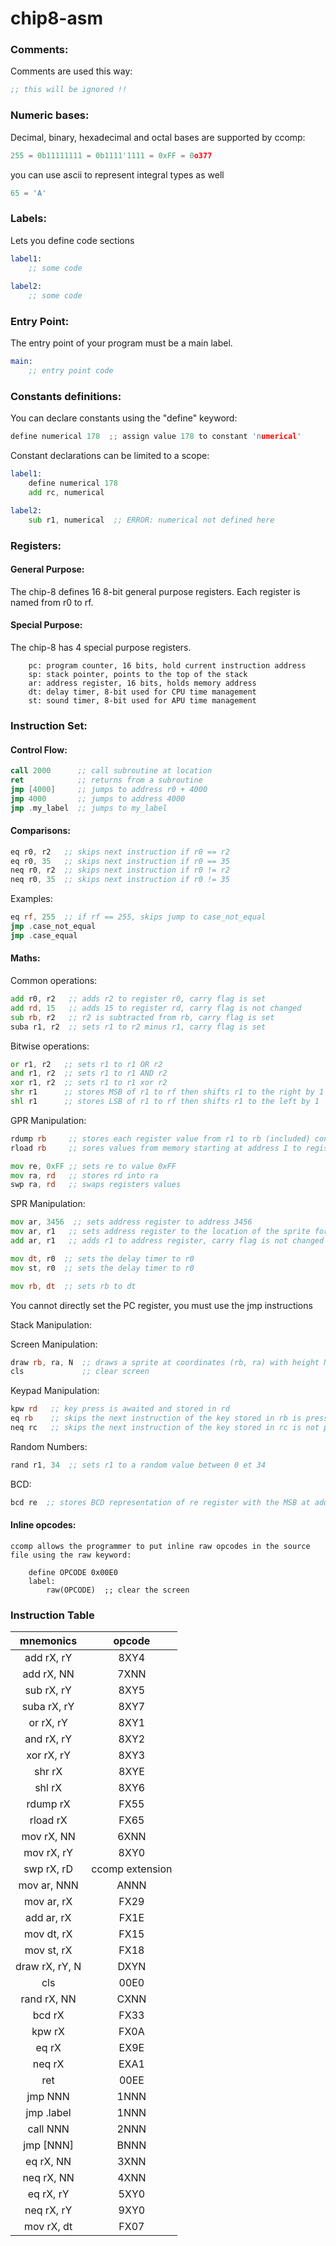 # chip8-asm

### Comments:
Comments are used this way:

```asm
;; this will be ignored !!
```

### Numeric bases:
Decimal, binary, hexadecimal and octal bases are supported by ccomp:

```c++
255 = 0b11111111 = 0b1111'1111 = 0xFF = 0o377
```
you can use ascii to represent integral types as well
```c++
65 = 'A'
```

### Labels:
Lets you define code sections
```asm
label1:
    ;; some code
    
label2:
    ;; some code
```

### Entry Point:
The entry point of your program must be a main label.
```asm
main:
    ;; entry point code
```


### Constants definitions:
You can declare constants using the "define" keyword:
```c
define numerical 178  ;; assign value 178 to constant 'numerical'
```

Constant declarations can be limited to a scope:

```asm
label1:
    define numerical 178
    add rc, numerical

label2:
    sub r1, numerical  ;; ERROR: numerical not defined here
``` 

### Registers:
#### General Purpose:
The chip-8 defines 16 8-bit general purpose registers. Each register is named from r0 to rf.

#### Special Purpose:
The chip-8 has 4 special purpose registers.

        pc: program counter, 16 bits, hold current instruction address
        sp: stack pointer, points to the top of the stack
        ar: address register, 16 bits, holds memory address
        dt: delay timer, 8-bit used for CPU time management
        st: sound timer, 8-bit used for APU time management

### Instruction Set:
#### Control Flow:

```asm
call 2000      ;; call subroutine at location
ret            ;; returns from a subroutine
jmp [4000]     ;; jumps to address r0 + 4000
jmp 4000       ;; jumps to address 4000
jmp .my_label  ;; jumps to my_label
```

#### Comparisons:

```asm
eq r0, r2   ;; skips next instruction if r0 == r2
eq r0, 35   ;; skips next instruction if r0 == 35
neq r0, r2  ;; skips next instruction if r0 != r2
neq r0, 35  ;; skips next instruction if r0 != 35
```

Examples:
```asm
eq rf, 255  ;; if rf == 255, skips jump to case_not_equal
jmp .case_not_equal
jmp .case_equal
```


#### Maths:
Common operations:
```asm
add r0, r2   ;; adds r2 to register r0, carry flag is set
add rd, 15   ;; adds 15 to register rd, carry flag is not changed
sub rb, r2   ;; r2 is subtracted from rb, carry flag is set
suba r1, r2  ;; sets r1 to r2 minus r1, carry flag is set
```

Bitwise operations:
```asm
or r1, r2   ;; sets r1 to r1 OR r2
and r1, r2  ;; sets r1 to r1 AND r2
xor r1, r2  ;; sets r1 to r1 xor r2
shr r1      ;; stores MSB of r1 to rf then shifts r1 to the right by 1
shl r1      ;; stores LSB of r1 to rf then shifts r1 to the left by 1
```

GPR Manipulation:

```asm
rdump rb     ;; stores each register value from r1 to rb (included) contiguously in memory starting from address I.
rload rb     ;; sores values from memory starting at address I to register r1 to rb (included).

mov re, 0xFF ;; sets re to value 0xFF
mov ra, rd   ;; stores rd into ra
swp ra, rd   ;; swaps registers values
```

SPR Manipulation:
```asm
mov ar, 3456  ;; sets address register to address 3456
mov ar, r1   ;; sets address register to the location of the sprite for the character in r1
add ar, r1   ;; adds r1 to address register, carry flag is not changed

mov dt, r0  ;; sets the delay timer to r0
mov st, r0  ;; sets the delay timer to r0

mov rb, dt  ;; sets rb to dt
```
You cannot directly set the PC register, you must use the jmp instructions

Stack Manipulation:

Screen Manipulation:
```asm
draw rb, ra, N  ;; draws a sprite at coordinates (rb, ra) with height N + 1 pixels
cls             ;; clear screen
```

Keypad Manipulation:
```asm
kpw rd   ;; key press is awaited and stored in rd
eq rb    ;; skips the next instruction of the key stored in rb is pressed
neq rc   ;; skips the next instruction of the key stored in rc is not pressed
```

Random Numbers:
```asm
rand r1, 34  ;; sets r1 to a random value between 0 et 34
```

BCD:
```asm
bcd re  ;; stores BCD representation of re register with the MSB at address I
```

#### Inline opcodes:
    ccomp allows the programmer to put inline raw opcodes in the source file using the raw keyword:

        define OPCODE 0x00E0
        label:
            raw(OPCODE)  ;; clear the screen


### Instruction Table

|    mnemonics   |      opcode     |
|:--------------:|:---------------:|
|   add rX, rY   |       8XY4      |
|   add rX, NN   |       7XNN      |
|   sub rX, rY   |       8XY5      |
|   suba rX, rY  |       8XY7      |
|    or rX, rY   |       8XY1      |
|   and rX, rY   |       8XY2      |
|   xor rX, rY   |       8XY3      |
|     shr rX     |       8XYE      |
|     shl rX     |       8XY6      |
|    rdump rX    |       FX55      |
|    rload rX    |       FX65      |
|   mov rX, NN   |       6XNN      |
|   mov rX, rY   |       8XY0      |
|   swp rX, rD   | ccomp extension |
|   mov ar, NNN  |       ANNN      |
|   mov ar, rX   |       FX29      |
|   add ar, rX   |       FX1E      |
|   mov dt, rX   |       FX15      |
|   mov st, rX   |       FX18      |
| draw rX, rY, N |       DXYN      |
|       cls      |       00E0      |
|   rand rX, NN  |       CXNN      |
|     bcd rX     |       FX33      |
|     kpw rX     |       FX0A      |
|      eq rX     |       EX9E      |
|     neq rX     |       EXA1      |
|       ret      |       00EE      |
|     jmp NNN    |       1NNN      |
|   jmp .label   |       1NNN      |
|    call NNN    |       2NNN      |
|    jmp [NNN]   |       BNNN      |
|    eq rX, NN   |       3XNN      |
|   neq rX, NN   |       4XNN      |
|    eq rX, rY   |       5XY0      |
|   neq rX, rY   |       9XY0      |
|   mov rX, dt   |       FX07      |
